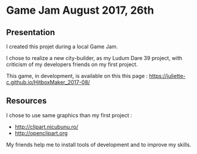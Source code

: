 # Game Jam August 2017, 26th

## Presentation

I created this projet during a local Game Jam.

I chose to realize a new city-builder, as my Ludum Dare 39 project, with criticism of my developers friends on my first project.

This game, in development, is available on this this page : https://juliette-c.github.io/HitboxMaker_2017-08/

## Resources

I chose to use same graphics than my first project :
+ http://clipart.nicubunu.ro/
+ http://openclipart.org

My friends help me to install tools of development and to improve my skills.
